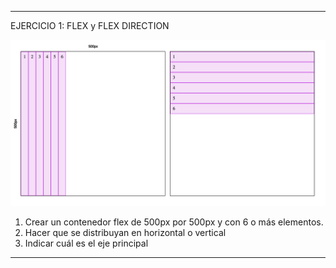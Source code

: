 <!--
  Este archivo está escrito en Markdown
  Para obtener más info acerca de qué es Markdown:

  https://www.youtube.com/watch?v=TtSWo2nbzAk&t=199s
-->

* * *
EJERCICIO 1: FLEX y FLEX DIRECTION

![Ejemplo](assets/1-4-ejercicio-1.png)

1. Crear un contenedor flex de 500px por 500px y con 6 o más elementos.
2. Hacer que se distribuyan en horizontal o vertical
3. Indicar cuál es el eje principal
* * *
